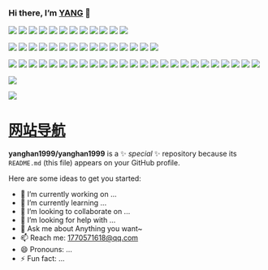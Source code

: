 ### Hi there, I’m [YANG](https://github.com/yanghan1999) 👋

[![](https://img.shields.io/badge/Windows-10-blue?logo=windows&logoColor=white&textColor=000000)](https://www.microsoft.com/windows/get-windows-10)
[![](https://img.shields.io/badge/Linux-Ubuntu-blue?logo=ubuntu&logoColor=white)](https://ubuntu.com/)
[![](https://img.shields.io/badge/Linux-Centos-blue?logo=centos&logoColor=white)](https://www.centos.org/)
[![](https://img.shields.io/badge/MacOS-BigSur-blue?logo=apple&logoColor=white)](https://www.apple.com/)
[![](https://img.shields.io/badge/IDE-Visual%20Studio%20Code-blue?logo=visual-studio-code&logoColor=white)](https://code.visualstudio.com/)
[![](https://img.shields.io/badge/Intellij-Idea-blue?logo=Intellij-Idea&logoColor=white)](https://www.jetbrains.com/idea/)
[![](https://img.shields.io/badge/IDE-Goland-blue?logo=Google-Calendar&logoColor=white)](https://www.jetbrains.com/go/)
[![](https://img.shields.io/badge/IDE-PyCharm-blue?logo=PyCharm&logoColor=white)](https://www.jetbrains.com/pycharm/)
[![](https://img.shields.io/badge/IDE-Clion-blue?logo=Clion&logoColor=white)](https://www.jetbrains.com/clion/)
[![](https://img.shields.io/badge/IDE-WebStorm-blue?logo=WebStorm&logoColor=white)](https://www.jetbrains.com/webstorm/)
[![](https://img.shields.io/badge/Andriod-Studio-blue?logo=android&logoColor=white)](https://developer.android.com/studio/)
[![](https://img.shields.io/badge/Linux-Vim-blue?logo=vim&logoColor=white)](https://www.vim.org/)

[![](https://img.shields.io/badge/-Java-007396?logo=java&logoColor=white)](https://www.java.com/)
[![](https://img.shields.io/badge/-Go-00ADD8?logo=go&logoColor=white)](https://golang.org/)
[![](https://img.shields.io/badge/-C++-00599C?logo=c%2B%2B&logoColor=white)](https://www.cplusplus.com/)
[![](https://img.shields.io/badge/-Rust-000000?logo=rust&logoColor=white)](https://www.rust-lang.org/)
[![](https://img.shields.io/badge/-Python-3776AB?logo=python&logoColor=white)](https://www.python.org/)
[![](https://img.shields.io/badge/-Scala-DC322F?logo=scala&logoColor=white)](https://www.scala-lang.org/)
[![](https://img.shields.io/badge/-JavaScript-F7DF1E?logo=javascript&logoColor=white)](https://www.ecma-international.org/)
[![](https://img.shields.io/badge/-HTML5-E34F26?logo=html5&logoColor=white)](https://html.spec.whatwg.org/)
[![](https://img.shields.io/badge/-CSS3-1572B6?logo=css3&logoColor=white)](https://www.w3.org/Style/CSS/)
[![](https://img.shields.io/badge/-Less-1D365D?logo=less&logoColor=white)](https://lesscss.org/)
[![](https://img.shields.io/badge/-TypeScript-3178C6?logo=TypeScript&logoColor=white)](https://www.typescriptlang.org/)
[![](https://img.shields.io/badge/-Kotlin-0095D5?logo=kotlin&logoColor=white)](https://kotlinlang.org/)
[![](https://img.shields.io/badge/-Dart-0175C2?logo=dart&logoColor=white)](https://dart.dev/)
[![](https://img.shields.io/badge/-Lua-2C2D72?logo=lua&logoColor=white)](https://www.lua.org/)
[![](https://img.shields.io/badge/-PowerShell-5391FE?logo=powershell&logoColor=white)](https://www.shell.com/)

[![](https://img.shields.io/badge/-Spring-6DB33F?logo=spring&logoColor=white)](https://spring.io/projects/spring-framework/)
[![](https://img.shields.io/badge/-Docker-2496ED?logo=docker&logoColor=white)](https://www.docker.com/)
[![](https://img.shields.io/badge/-MySQL-4479A1?logo=mysql&logoColor=white)](https://www.mysql.com/)
[![](https://img.shields.io/badge/-NPM-CB3837?logo=npm&logoColor=white)](https://npmjs.com/)
[![](https://img.shields.io/badge/-Git-F05032?logo=git&logoColor=white)](https://git-scm.com/)
[![](https://img.shields.io/badge/-Vue.js-4FC08D?logo=vue.js&logoColor=white)](https://vuejs.org/)
[![](https://img.shields.io/badge/-React-61DAFB?logo=React&logoColor=white)](https://reactjs.org/)
[![](https://img.shields.io/badge/-Electron-47848F?logo=electron&logoColor=white)](https://www.electronjs.org/)
[![](https://img.shields.io/badge/-Node.js-339933?logo=Node.js&logoColor=white)](https://nodejs.org/)
[![](https://img.shields.io/badge/-Nginx-009639?logo=nginx&logoColor=white)](https://nginx.org/)
[![](https://img.shields.io/badge/-Kubernetes-326CE5?logo=kubernetes&logoColor=white)](https://kubernetes.io/)
[![](https://img.shields.io/badge/-ElasticSearch-005571?logo=elasticsearch&logoColor=white)](https://www.elastic.co/)
[![](https://img.shields.io/badge/-Redis-DC382D?logo=redis&logoColor=white)](https://redis.io/)
[![](https://img.shields.io/badge/-Flutter-02569B?logo=flutter&logoColor=white)](https://flutter.dev/)
[![](https://img.shields.io/badge/-Gradle-02303A?logo=gradle&logoColor=white)](https://gradle.org/)
[![](https://img.shields.io/badge/-RabbitMQ-FF6600?logo=rabbitmq&logoColor=white)](https://www.rabbitmq.com/)
[![](https://img.shields.io/badge/-Yarn-2C8EBB?logo=yarn&logoColor=white)](https://yarnpkg.com/)
[![](https://img.shields.io/badge/-Webpack-8DD6F9?logo=webpack&logoColor=white)](https://webpack.js.org/)
[![](https://img.shields.io/badge/-MongoDB-47A248?logo=mongodb&logoColor=white)](https://www.mongodb.com/)
[![](https://img.shields.io/badge/-Bootstrap-7952B3?logo=bootstrap&logoColor=white)](https://getbootstrap.com/)
[![](https://img.shields.io/badge/-jQuery-0769AD?logo=jquery&logoColor=white)](https://jquery.com/)
[![](https://img.shields.io/badge/-Tensorflow-FF6F00?logo=tensorflow&logoColor=white)](https://www.tensorflow.org/)
[![](https://img.shields.io/badge/-Keras-D00000?logo=keras&logoColor=white)](https://keras.io/)
[![](https://img.shields.io/badge/-PyTorch-EE4C2C?logo=pytorch&logoColor=white)](https://pytorch.org/)
[![](https://img.shields.io/badge/-Markdown-000000?logo=markdown&logoColor=white)](https://daringfireball.net/projects/markdown/)

[![](https://github-readme-stats.vercel.app/api?username=yanghan1999&title_color=ff69b4&text_color=718096&bg_color=ffffff00&icon_color=87ceeb&show_icons=true)](https://github.com/yanghan1999)

[![](https://github-readme-stats.vercel.app/api/top-langs/?username=yanghan1999&title_color=ff69b4&text_color=718096&icon_color=87ceeb&bg_color=ffffff00)](https://github.com/yanghan1999)

# [网站导航](https://yanghan1999.github.io/)

**yanghan1999/yanghan1999** is a ✨ _special_ ✨ repository because its `README.md` (this file) appears on your GitHub profile.

Here are some ideas to get you started:

- 🔭 I’m currently working on ...
- 🌱 I’m currently learning ...
- 👯 I’m looking to collaborate on ...
- 🤔 I’m looking for help with ...
- 💬 Ask me about Anything you want~
- 📫 Reach me: 1770571618@qq.com
- 😄 Pronouns: ...
- ⚡ Fun fact: ...
